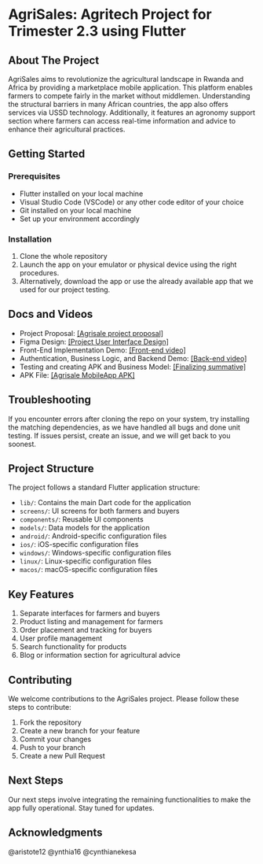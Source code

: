# AgriSales: Agritech Project for Trimester 2.3 using Flutter

## About The Project

AgriSales aims to revolutionize the agricultural landscape in Rwanda and Africa by providing a marketplace mobile application. This platform enables farmers to compete fairly in the market without middlemen. Understanding the structural barriers in many African countries, the app also offers services via USSD technology. Additionally, it features an agronomy support section where farmers can access real-time information and advice to enhance their agricultural practices.

## Getting Started

### Prerequisites
- Flutter installed on your local machine
- Visual Studio Code (VSCode) or any other code editor of your choice
- Git installed on your local machine
- Set up your environment accordingly

### Installation
1. Clone the whole repository
2. Launch the app on your emulator or physical device using the right procedures.
3. Alternatively, download the app or use the already available app that we used for our project testing.

## Docs and Videos
- Project Proposal: [[Agrisale project proposal]](https://docs.google.com/document/d/1miVxpPlrHXNANIehPhZvftHHxF1OOzooBq3_m38gU2g/edit?usp=sharing)
- Figma Design: [[Project User Interface Design]](https://www.figma.com/design/uFf9JQbFSYzUokgaVqPLnS/AgriSales-(Community)-FlutterDevs%F0%9F%98%82Lol?node-id=0-1&t=qENXlbv1eKP7TPV4-1)
- Front-End Implementation Demo: [[Front-end video]](https://raw.githubusercontent.com/Ynthia16/AgriSales_MobileApp/main/AgrisalesDemo.mp4)
- Authentication, Business Logic, and Backend Demo: [[Back-end video]](https://docs.google.com/document/d/1HoI0YJonEkHeSNBto90n9Nwogaq2uMm7FoKUA8chwgo/edit?usp=sharing)
- Testing and creating APK and Business Model: [[Finalizing summative]](https://docs.google.com/document/d/1iItCUGACDDEfvHnpa3HGU8VxH8i60viFStG-W6Md66Q/edit?usp=sharing)
- APK File: [[Agrisale MobileApp APK]](https://drive.google.com/file/d/1NgSb9HHm0hRRqzmQkz75oFUiHOeXrica/view?usp=drive_web) 

## Troubleshooting
If you encounter errors after cloning the repo on your system, try installing the matching dependencies, as we have handled all bugs and done unit testing. If issues persist, create an issue, and we will get back to you soonest.

## Project Structure

The project follows a standard Flutter application structure:

- `lib/`: Contains the main Dart code for the application
- `screens/`: UI screens for both farmers and buyers
- `components/`: Reusable UI components
- `models/`: Data models for the application
- `android/`: Android-specific configuration files
- `ios/`: iOS-specific configuration files
- `windows/`: Windows-specific configuration files
- `linux/`: Linux-specific configuration files
- `macos/`: macOS-specific configuration files

## Key Features

1. Separate interfaces for farmers and buyers
2. Product listing and management for farmers
3. Order placement and tracking for buyers
4. User profile management
5. Search functionality for products
6. Blog or information section for agricultural advice

## Contributing

We welcome contributions to the AgriSales project. Please follow these steps to contribute:

1. Fork the repository
2. Create a new branch for your feature
3. Commit your changes
4. Push to your branch
5. Create a new Pull Request

## Next Steps
Our next steps involve integrating the remaining functionalities to make the app fully operational. Stay tuned for updates.

## Acknowledgments
@aristote12 @ynthia16 @cynthianekesa
